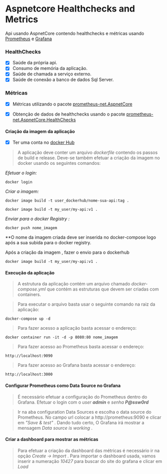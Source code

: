 # Aspnetcore Healthchecks and Metrics

Api  usando AspnetCore  contendo healthchecks e métricas usando [Prometheus](https://prometheus.io/) e [Grafana](https://grafana.com/)

### HealthChecks

- [X] Saúde da própria api.
- [X] Consumo de memória da aplicação.
- [X] Saúde de chamada a serviço externo.
- [X] Saúde de conexão a banco de dados Sql Server.

### Métricas

- [X] Métricas utilizando o pacote [prometheus-net.AspnetCore](https://github.com/prometheus-net)
- [X] Obtenção de dados de healthchecks usando o pacote [prometheus-net.AspnetCore.HealthChecks](https://github.com/prometheus-net/prometheus-net)


#### Criação da imagem da aplicação

- [x] Ter uma conta no [docker Hub](https://hub.docker.com/)

> A aplicação deve conter um arquivo  *_dockerfile_* contendo os passos de build e release.
Deve-se também efetuar a criação da imagem no docker usando os seguintes comandos:

*Efetuar o login:*

```
docker login
````
*Criar a imagem:*

```
docker image build -t user_dockerhub/nome-sua-api:tag .
```
```
docker image build -t my_user/my-api:v1 .
```
*Enviar para o docker Registry :*

```
docker push nome_imagem
````

**O nome da imagem criada deve ser inserida no docker-compose logo após a sua subida para o docker registry.


Após a criação da imagem , fazer o envio para o dockerhub

```
docker image build -t my_user/my-api:v1 .
```

#### Execução da aplicação

> A estrutura da aplicação contém um arquivo chamado _docker-compose.yml_ que contém as estruturas que devem ser criadas com containers.

> Para executar o arquivo basta usar o seguinte comando na raiz da aplicação:

```
docker-compose up -d
```

> Para fazer acesso a aplicação basta acessar o endereço:

```
docker container run -it -d -p 8080:80 nome_imagem 
```

> Para fazer acesso ao Prometheus basta acessar o endereço:

```
http://localhost:9090
```

> Para fazer acesso ao Grafana basta acessar o endereço:

```
http://localhost:3000
```

#### Configurar Prometheus como Data Source no Grafana

> É necessário efetuar a configuração do Prometheus dentro do Grafana. Efetuar o login com o _user_ **_admin_** e _senha_ **_P@ssw0rd_**

> Ir na aba configuration  Data Sources e escolha o data source do Prometheus. No campo url colocar a http://prometheus:9090 e clicar em *"Save & test"* . Dando tudo certo, O Grafana irá mostrar a mensagem *Data source is working* .

#### Criar a dashboard para mostrar as métricas

> Para efetuar a criação da dashboard das métricas é necessário ir na opção *Create -> Import* . Para importar o dashboard usada, vamos inserir a numeração *_10427_* para buscar do site do grafana e clicar em *Load*




